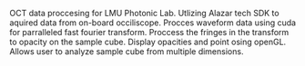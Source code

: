 OCT data proccesing for LMU Photonic Lab. Utlizing Alazar tech SDK to aquired data from on-board occiliscope. Procces waveform data using cuda for parralleled fast fourier transform. Proccess the fringes in the transform to opacity on the sample cube. Display opacities and point osing openGL. Allows user to analyze sample cube from multiple dimensions.
